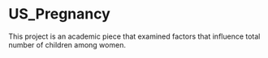 # US_Pregnancy
This project is an academic piece that examined factors that influence total number of children among women.
